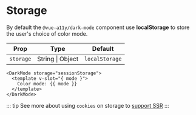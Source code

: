 # Storage

By default the `@vue-a11y/dark-mode` component use **localStorage** to store the user's choice of color mode.

| Prop         | Type                | Default       
| ------------ | ------------------- | ----------------
| `storage`    | String \| Object    | `localStorage`

```vue
<DarkMode storage="sessionStorage">
  <template v-slot="{ mode }">
    Color mode: {{ mode }}
  </template>
</DarkMode>
```

::: tip
See more about using `cookies` on storage to [support SSR](/howto/ssr.html)
:::